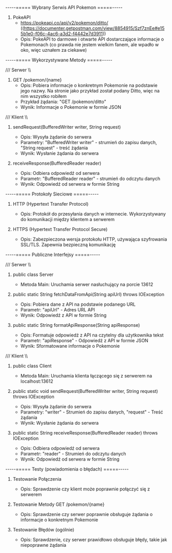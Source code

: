 -----===== Wybrany Serwis API Pokemon =====-----

1. PokeAPI
   - https://pokeapi.co/api/v2/pokemon/ditto/ ((https://documenter.getpostman.com/view/8854915/Szf7znEe#e155b1e0-f06c-4ac6-a3d2-f4442e7d3911))
   - Opis: PokeAPI to darmowe i otwarte API dostarczające informacje o Pokemonach (co prawda nie jestem wielkim fanem, ale wpadło w oko, więc uznałem za ciekawe)


-----===== Wykorzystywane Metody =====-----

/// Serwer \\\

1. GET /pokemon/{name}
   - Opis: Pobiera informacje o konkretnym Pokemonie na podstawie jego nazwy. Na stronie jako przykład został podany Ditto, więc na nim wszystko robiłem
   - Przykład żądania: "GET /pokemon/ditto" 
   - Wynik: Informacje o Pokemonie w formie JSON


/// Klient \\\

1. sendRequest(BufferedWriter writer, String request)
   - Opis: Wysyła żądanie do serwera
   - Parametry: "BufferedWriter writer" - strumień do zapisu danych, "String request" - treść żądania
   - Wynik: Wysłanie żądania do serwera

2. receiveResponse(BufferedReader reader)
   - Opis: Odbiera odpowiedź od serwera
   - Parametr: "BufferedReader reader" - strumień do odczytu danych
   - Wynik: Odpowiedź od serwera w formie String



-----===== Protokoły Sieciowe =====-----

1. HTTP (Hypertext Transfer Protocol)
   - Opis: Protokół do przesyłania danych w internecie. Wykorzystywany do komunikacji między klientem a serwerem

2. HTTPS (Hypertext Transfer Protocol Secure)
   - Opis: Zabezpieczona wersja protokołu HTTP, używająca szyfrowania SSL/TLS. Zapewnia bezpieczną komunikację



-----===== Publiczne Interfejsy =====-----

/// Serwer \\\

1. public class Server
   - Metoda Main: Uruchamia serwer nasłuchujący na porcie 13612

2. public static String fetchDataFromApi(String apiUrl) throws IOException
   - Opis: Pobiera dane z API na podstawie podanego URL
   - Parametr: "apiUrl" - Adres URL API
   - Wynik: Odpowiedź z API w formie String

3. public static String formatApiResponse(String apiResponse)
   - Opis: Formatuje odpowiedź z API na czytelny dla użytkownika tekst
   - Parametr: "apiResponse" - Odpowiedź z API w formie JSON
   - Wynik: Sformatowane informacje o Pokemonie

     
/// Klient \\\

1. public class Client
   - Metoda Main: Uruchamia klienta łączącego się z serwerem na localhost:13612

2. public static void sendRequest(BufferedWriter writer, String request) throws IOException
   - Opis: Wysyła żądanie do serwera
   - Parametry: "writer" - Strumień do zapisu danych, "request" - Treść żądania
   - Wynik: Wysłanie żądania do serwera

3. public static String receiveResponse(BufferedReader reader) throws IOException
   - Opis: Odbiera odpowiedź od serwera
   - Parametr: "reader" - Strumień do odczytu danych
   - Wynik: Odpowiedź od serwera w formie String



-----===== Testy (powiadomienia o błędach) =====-----

1. Testowanie Połączenia
   - Opis: Sprawdzenie czy klient może poprawnie połączyć się z serwerem

2. Testowanie Metody GET /pokemon/{name}
   - Opis: Sprawdzenie czy serwer poprawnie obsługuje żądania o informacje o konkretnym Pokemonie

4. Testowanie Błędów (ogólnie)
   - Opis: Sprawdzenie, czy serwer prawidłowo obsługuje błędy, takie jak niepoprawne żądania

